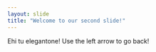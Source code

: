 ```yaml
---
layout: slide
title: "Welcome to our second slide!"
---
```

Ehi tu elegantone!
Use the left arrow to go back!
